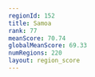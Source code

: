 ```yaml
---
regionId: 152
title: Samoa
rank: 77
meanScore: 70.74
globalMeanScore: 69.33
numRegions: 220
layout: region_score
---
```


